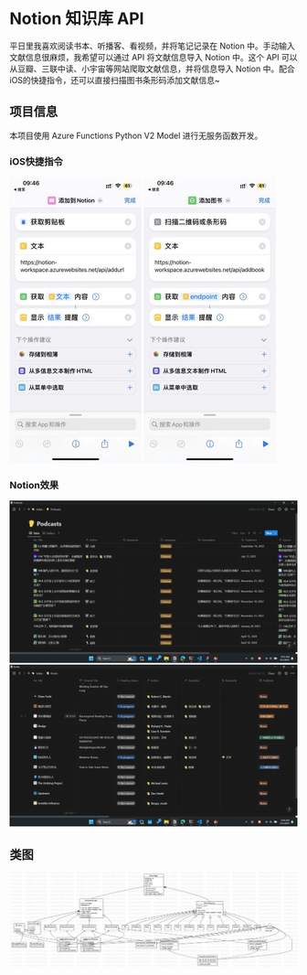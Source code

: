 # Notion 知识库 API

平日里我喜欢阅读书本、听播客、看视频，并将笔记记录在 Notion 中。手动输入文献信息很麻烦，我希望可以通过 API 将文献信息导入 Notion 中。这个 API 可以从豆瓣、三联中读、小宇宙等网站爬取文献信息，并将信息导入 Notion 中。配合iOS的快捷指令，还可以直接扫描图书条形码添加文献信息~

## 项目信息

本项目使用 Azure Functions Python V2 Model 进行无服务函数开发。

### iOS快捷指令

![iOS快捷指令](./imgs/apple-shortcut-1.jpg)
![iOS快捷指令](./imgs/apple-shortcut-2.jpg)

### Notion效果

![](./imgs/notion-1.png)
![](./imgs/notion-2.png)
## 类图

![类图](imgs/class-diagram.png)